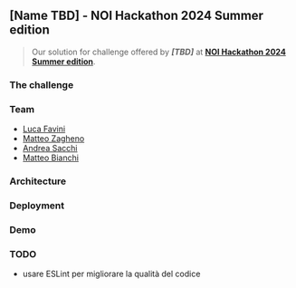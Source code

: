 ## [Name TBD] - NOI Hackathon 2024 Summer edition

> Our solution for challenge offered by **_[TBD]_** at **[NOI Hackathon 2024 Summer edition](https://hackathon.bz.it)**.

### The challenge

### Team

- [Luca Favini](https://github.com/Favo02)
- [Matteo Zagheno](https://github.com/Tsagae)
- [Andrea Sacchi](https://github.com/alsacchi)
- [Matteo Bianchi](https://github.com/OnSuorce)

### Architecture

### Deployment

### Demo

### TODO

- usare ESLint per migliorare la qualità del codice
